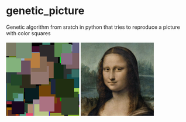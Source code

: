 # genetic_picture
Genetic algorithm from sratch in python that tries to reproduce a picture with color squares
<br><br>
![alt text](best.png "Image")
![alt text](joconde.png "Image")